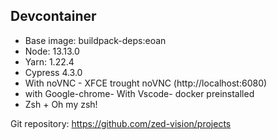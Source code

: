 ## Devcontainer

- Base image: buildpack-deps:eoan
- Node: 13.13.0
- Yarn: 1.22.4
- Cypress 4.3.0
- With noVNC - XFCE trought noVNC (http://localhost:6080)
- with Google-chrome- With Vscode- docker preinstalled
- Zsh + Oh my zsh!

Git repository: https://github.com/zed-vision/projects
